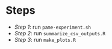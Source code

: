 
# Steps 

* *Step 1*: run `pame-experiment.sh`
* *Step 2*: run `summarize_csv_outputs.R`
* *Step 3*: run `make_plots.R`
